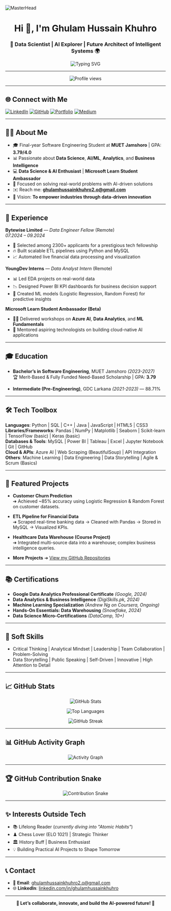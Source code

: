 <!-- Banner -->
![MasterHead](https://repository-images.githubusercontent.com/588181932/e36ec678-7984-4cdd-8e4c-a3932772ff8e)

<h1 align="center">Hi 👋, I'm Ghulam Hussain Khuhro</h1>
<h3 align="center">🚀 Data Scientist | AI Explorer | Future Architect of Intelligent Systems 🌍</h3>

<p align="center">
  <img src="https://readme-typing-svg.herokuapp.com?font=Fira+Code&weight=500&size=24&pause=1000&center=true&vCenter=true&width=1000&lines=Fueling+innovation+with+data+%26+AI;Transforming+raw+data+into+actionable+insights;Empowering+future+decisions+with+intelligence+🚀" alt="Typing SVG" />
</p>

---

<p align="center">
  <img src="https://komarev.com/ghpvc/?username=ghulamhussainkhuhro&label=Profile%20Views&color=blueviolet&style=flat-square" alt="Profile views"/>
</p>

---

## 🌐 Connect with Me

[![LinkedIn](https://img.shields.io/badge/-LinkedIn-0A66C2?style=for-the-badge&logo=linkedin&logoColor=white)](https://linkedin.com/in/ghulamhussainkhuhro)
[![GitHub](https://img.shields.io/badge/-GitHub-181717?style=for-the-badge&logo=github&logoColor=white)](https://github.com/ghulamhussainkhuhro)
[![Portfolio](https://img.shields.io/badge/-Portfolio-FF5722?style=for-the-badge&logo=web&logoColor=white)](https://ghulamhussainkhuhro.github.io/)
[![Medium](https://img.shields.io/badge/-Medium-12100E?style=for-the-badge&logo=medium&logoColor=white)](https://medium.com/@ghulamhussainkhuhro2.o)

---

## 👨‍💻 About Me
- 🎓 Final-year Software Engineering Student at **MUET Jamshoro** | GPA: **3.79/4.0**
- 📊 Passionate about **Data Science**, **AI/ML**, **Analytics**, and **Business Intelligence**
- 💻 **Data Science & AI Enthusiast** | **Microsoft Learn Student Ambassador**
- 🌟 Focused on solving real-world problems with AI-driven solutions
- ✉️ Reach me: **ghulamhussainkhuhro2.o@gmail.com**
- 🎯 Vision: **To empower industries through data-driven innovation**

---

## 🏢 Experience

**Bytewise Limited** — *Data Engineer Fellow* (Remote)  
*07.2024 – 09.2024*
- 🌟 Selected among 2300+ applicants for a prestigious tech fellowship
- 🔥 Built scalable ETL pipelines using Python and MySQL
- 📈 Automated live financial data processing and visualization

**YoungDev Interns** — *Data Analyst Intern* (Remote)
- 📊 Led EDA projects on real-world data
- 📉 Designed Power BI KPI dashboards for business decision support
- 🤖 Created ML models (Logistic Regression, Random Forest) for predictive insights

**Microsoft Learn Student Ambassador (Beta)**
- 👨‍🏫 Delivered workshops on **Azure AI**, **Data Analytics**, and **ML Fundamentals**
- 🧠 Mentored aspiring technologists on building cloud-native AI applications

---

## 🎓 Education

- **Bachelor’s in Software Engineering**, MUET Jamshoro *(2023-2027)*  
  🏆 Merit-Based & Fully Funded Need-Based Scholarship | GPA: **3.79**

- **Intermediate (Pre-Engineering)**, GDC Larkana *(2021-2023)* — 88.71%

---

## 🛠️ Tech Toolbox

**Languages**: Python | SQL | C++ | Java | JavaScript | HTML5 | CSS3  
**Libraries/Frameworks**: Pandas | NumPy | Matplotlib | Seaborn | Scikit-learn | TensorFlow (basic) | Keras (basic)  
**Databases & Tools**: MySQL | Power BI | Tableau | Excel | Jupyter Notebook | Git | GitHub  
**Cloud & APIs**: Azure AI | Web Scraping (BeautifulSoup) | API Integration  
**Others**: Machine Learning | Data Engineering | Data Storytelling | Agile & Scrum (Basics)

---

## 🚀 Featured Projects

- **Customer Churn Prediction**  
  ➔ Achieved ~85% accuracy using Logistic Regression & Random Forest on customer datasets.

- **ETL Pipeline for Financial Data**  
  ➔ Scraped real-time banking data → Cleaned with Pandas → Stored in MySQL → Visualized KPIs.

- **Healthcare Data Warehouse (Course Project)**  
  ➔ Integrated multi-source data into a warehouse; complex business intelligence queries.

- **More Projects** ➔ [View my GitHub Repositories](https://github.com/ghulamhussainkhuhro)

---

## 📚 Certifications

- **Google Data Analytics Professional Certificate** *(Google, 2024)*
- **Data Analytics & Business Intelligence** *(DigiSkills.pk, 2024)*
- **Machine Learning Specialization** *(Andrew Ng on Coursera, Ongoing)*
- **Hands-On Essentials: Data Warehousing** *(Snowflake, 2024)*
- **Data Science Micro-Certifications** *(DataCamp, 10+)*

---

## 🧠 Soft Skills

- Critical Thinking | Analytical Mindset | Leadership | Team Collaboration | Problem-Solving  
- Data Storytelling | Public Speaking | Self-Driven | Innovative | High Attention to Detail

---

## 📈 GitHub Stats

<p align="center">
  <img src="https://github-readme-stats.vercel.app/api?username=ghulamhussainkhuhro&show_icons=true&theme=tokyonight&hide_border=true" alt="GitHub Stats" />
</p>

<p align="center">
  <img src="https://github-readme-stats.vercel.app/api/top-langs/?username=ghulamhussainkhuhro&layout=compact&theme=tokyonight&hide_border=true" alt="Top Languages" />
</p>

<p align="center">
  <img src="https://github-readme-streak-stats.herokuapp.com/?user=ghulamhussainkhuhro&theme=tokyonight&hide_border=true" alt="GitHub Streak" />
</p>

---

## 📊 GitHub Activity Graph

<p align="center">
  <img src="https://github-readme-activity-graph.vercel.app/graph?username=ghulamhussainkhuhro&theme=tokyo-night&area=true&hide_border=true" alt="Activity Graph" />
</p>

---

## 🏆 GitHub Contribution Snake

<p align="center">
  <img src="https://raw.githubusercontent.com/ghulamhussainkhuhro/ghulamhussainkhuhro/output/github-contribution-grid-snake.svg" alt="Contribution Snake" />
</p>

---

## ✨ Interests Outside Tech

- 📚 Lifelong Reader (*currently diving into "Atomic Habits"*)
- ♟️ Chess Lover (ELO 1021) | Strategic Thinker
- 🏛️ History Buff | Business Enthusiast
- 💡 Building Practical AI Projects to Shape Tomorrow

---

## 📞 Contact

- 📧 **Email**: ghulamhussainkhuhro2.o@gmail.com
- 🌐 **LinkedIn**: [linkedin.com/in/ghulamhussainkhuhro](https://linkedin.com/in/ghulamhussainkhuhro)

---

<p align="center"><b>🚀 Let’s collaborate, innovate, and build the AI-powered future! 🌟</b></p>
